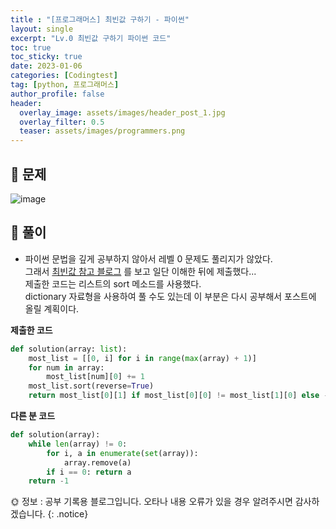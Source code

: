 ```yaml
---
title : "[프로그래머스] 최빈값 구하기 - 파이썬"
layout: single
excerpt: "Lv.0 최빈값 구하기 파이썬 코드"
toc: true
toc_sticky: true
date: 2023-01-06
categories: [Codingtest]
tag: [python, 프로그래머스]
author_profile: false
header:
  overlay_image: assets/images/header_post_1.jpg
  overlay_filter: 0.5 
  teaser: assets/images/programmers.png
---
```


## 🐝 문제

![image](https://user-images.githubusercontent.com/50590124/210816322-6d3b5252-0664-4fa3-bf74-fa0aec335aab.png)

## 🍯 풀이  
- 파이썬 문법을 깊게 공부하지 않아서 레벨 0 문제도 풀리지가 않았다.  
그래서 [최빈값 참고 블로그](https://comdoc.tistory.com/entry/%EC%B5%9C%EB%B9%88%EA%B0%92-%EA%B5%AC%ED%95%98%EA%B8%B0) 를 보고 일단 이해한 뒤에 제출했다...  
제출한 코드는 리스트의 sort 메소드를 사용했다.  
dictionary 자료형을 사용하여 풀 수도 있는데 이 부분은 다시 공부해서 포스트에 올릴 계획이다. 

**제출한 코드**  

```python
def solution(array: list):
    most_list = [[0, i] for i in range(max(array) + 1)]
    for num in array:
        most_list[num][0] += 1
    most_list.sort(reverse=True)
    return most_list[0][1] if most_list[0][0] != most_list[1][0] else -1
```

**다른 분 코드**  

```python
def solution(array):
    while len(array) != 0:
        for i, a in enumerate(set(array)):
            array.remove(a)
        if i == 0: return a
    return -1

```

🌞 정보 : 공부 기록용 블로그입니다. 오타나 내용 오류가 있을 경우 알려주시면 감사하겠습니다.
{: .notice}
